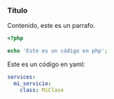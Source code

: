 ### Título

Contenido, este es un parrafo.

```php
<?php

echo 'Este es un código en php';

```

Este es un código en yaml:

```yaml
services:
  mi_servicio:
    class: MiClase
```
